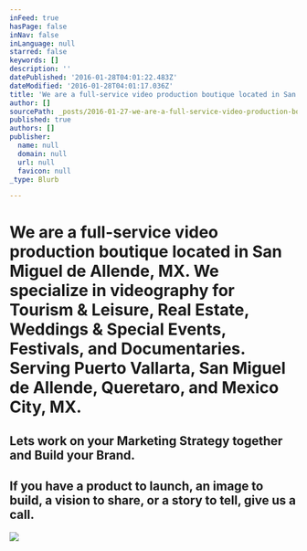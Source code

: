 ```yaml
---
inFeed: true
hasPage: false
inNav: false
inLanguage: null
starred: false
keywords: []
description: ''
datePublished: '2016-01-28T04:01:22.483Z'
dateModified: '2016-01-28T04:01:17.036Z'
title: 'We are a full-service video production boutique located in San Miguel de Allende, MX. We specialize in videography for Tourism & Leisure, Real Estate, Weddings & Special Events, Festivals, and Documentaries. Serving Puerto Vallarta, San Miguel de Allende, Queretaro, and Mexico City, MX.'
author: []
sourcePath: _posts/2016-01-27-we-are-a-full-service-video-production-boutique-located-in-s.md
published: true
authors: []
publisher:
  name: null
  domain: null
  url: null
  favicon: null
_type: Blurb

---
```

# We are a full-service video production boutique located in San Miguel de Allende, MX. We specialize in videography for Tourism & Leisure, Real Estate, Weddings & Special Events, Festivals, and Documentaries. Serving Puerto Vallarta, San Miguel de Allende, Queretaro, and Mexico City, MX.

## Lets work on your Marketing Strategy together and Build your Brand. 

## If you have a product to launch, an image to build, a vision to share, or a story to tell, give us a call.
![](https://the-grid-user-content.s3-us-west-2.amazonaws.com/b3af7ec8-c065-4115-bd9d-53c0d881f52c.jpg)